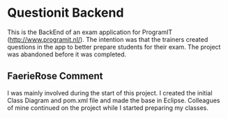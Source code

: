 # Questionit Backend

This is the BackEnd of an exam application for ProgramIT (http://www.programit.nl/). The intention was that the trainers created questions in the app to better prepare students for their exam. The project was abandoned before it was completed.

## FaerieRose Comment

I was mainly involved during the start of this project. I created the initial Class Diagram and pom.xml file and made the base in Eclipse. Colleagues of mine continued on the project while I started preparing my classes.
